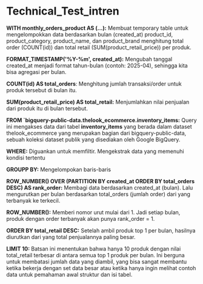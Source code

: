 # Technical_Test_intren

**WITH monthly_orders_product AS (...):** Membuat temporary table untuk mengelompokkan data berdasarkan bulan (created_at) product_id, product_category, product_name, dan product_brand menghitung total order (COUNT(id)) dan total retail (SUM(product_retail_price)) per produk.

**FORMAT_TIMESTAMP('%Y-%m', created_at):** Mengubah tanggal created_at menjadi format tahun-bulan (contoh: 2025-04), sehingga kita bisa agregasi per bulan.

**COUNT(id) AS total_orders**: Menghitung jumlah transaksi/order untuk produk tersebut di bulan itu.

**SUM(product_retail_price) AS total_retail:** Menjumlahkan nilai penjualan dari produk itu di bulan tersebut.

**FROM `bigquery-public-data.thelook_ecommerce.inventory_items:** Query ini mengakses data dari tabel **inventory_items** yang berada dalam dataset thelook_ecommerce yang merupakan bagian dari bigquery-public-data, sebuah koleksi dataset publik yang disediakan oleh Google BigQuery.

**WHERE:** Diguankan untuk memfiltir. Mengekstrak data yang memenuhi kondisi tertentu

**GROUPP BY:** Mengelompokan baris-baris 

**ROW_NUMBER() OVER (PARTITION BY created_at ORDER BY total_orders DESC) AS rank_order:** Membagi data berdasarkan created_at (bulan). Lalu mengurutkan per bulan berdasarkan total_orders (jumlah order) dari yang terbanyak ke terkecil.

**ROW_NUMBER():** Memberi nomor urut mulai dari 1. Jadi setiap bulan, produk dengan order terbanyak akan punya rank_order = 1.

**ORDER BY total_retail DESC:** Setelah ambil produk top 1 per bulan, hasilnya diurutkan dari yang total penjualannya paling besar.

**LIMIT 10:** Batsan ini menentukan bahwa hanya 10 produk dengan nilai total_retail terbesar di antara semua top 1 produk per bulan. Ini berguna untuk membatasi jumlah data yang diambil, yang bisa sangat membantu ketika bekerja dengan set data besar atau ketika hanya ingin melihat contoh data untuk pemahaman awal struktur dan isi tabel.
